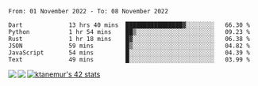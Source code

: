 <!--START_SECTION:waka-->

```text
From: 01 November 2022 - To: 08 November 2022

Dart             13 hrs 40 mins  ████████████████▓░░░░░░░░   66.30 %
Python           1 hr 54 mins    ██▒░░░░░░░░░░░░░░░░░░░░░░   09.23 %
Rust             1 hr 18 mins    █▓░░░░░░░░░░░░░░░░░░░░░░░   06.38 %
JSON             59 mins         █▒░░░░░░░░░░░░░░░░░░░░░░░   04.82 %
JavaScript       54 mins         █░░░░░░░░░░░░░░░░░░░░░░░░   04.39 %
Text             49 mins         █░░░░░░░░░░░░░░░░░░░░░░░░   03.99 %
```

<!--END_SECTION:waka-->
<a href="https://github.com/anuraghazra/github-readme-stats">
  <img align="left" src="https://github-readme-stats.vercel.app/api?username=Tanesan&count_private=true&show_icons=true" />
<img align="left" src="https://github-readme-stats.vercel.app/api/top-langs/?username=Tanesan" />
</a>

[![ktanemur's 42 stats](https://badge42.vercel.app/api/v2/cl1wslf6s002109l771rng2w8/stats?cursusId=21&coalitionId=62)](https://github.com/JaeSeoKim/badge42)
